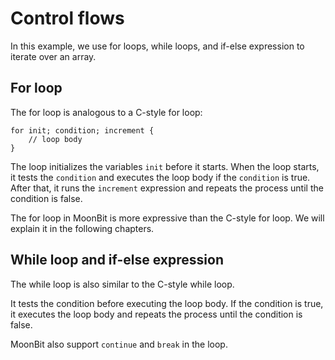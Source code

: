 # Control flows 

In this example, we use for loops, while loops, and if-else expression to 
iterate over an array.

## For loop

The for loop is analogous to a C-style for loop:

```
for init; condition; increment {
    // loop body
}
```


The loop initializes the variables `init` before it starts. When the loop starts,
it tests the `condition` and executes the loop body if the `condition` is true.
After that, it runs the `increment` expression and repeats the process until the
condition is false.

The for loop in MoonBit is more expressive than the C-style for loop. We will
explain it in the following chapters.

## While loop and if-else expression

The while loop is also similar to the C-style while loop.

It tests the condition before executing the loop body. If the condition is true,
it executes the loop body and repeats the process until the condition is false.

MoonBit also support `continue` and `break` in the loop.

